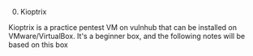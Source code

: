 0. Kioptrix

Kioptrix is a practice pentest VM on vulnhub that can be installed on VMware/VirtualBox. It's a beginner box, and the following notes will be based on this box